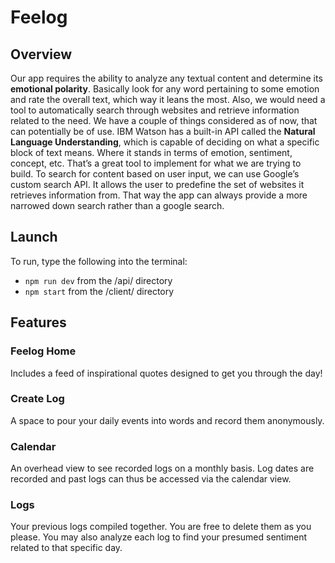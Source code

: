 # Feelog

## Overview

Our app requires the ability to analyze any textual content and determine its **emotional polarity**. Basically look for any word pertaining to some emotion and rate the overall text, which way it leans the most. Also, we would need a tool to automatically search through websites and retrieve information related to the need. We have a couple of things considered as of now, that can potentially be of use. IBM Watson has a built-in API called the **Natural Language Understanding**, which is capable of deciding on what a specific block of text means. Where it stands in terms of emotion, sentiment, concept, etc. That’s a great tool to implement for what we are trying to build. To search for content based on user input, we can use Google’s custom search API. It allows the user to predefine the set of websites it retrieves information from. That way the app can always provide a more narrowed down search rather than a google search.

## Launch

To run, type the following into the terminal:

- `npm run dev` from the /api/ directory
- `npm start` from the /client/ directory

## Features

### Feelog Home

Includes a feed of inspirational quotes designed to get you through the day!

### Create Log

A space to pour your daily events into words and record them anonymously.

### Calendar

An overhead view to see recorded logs on a monthly basis. Log dates are recorded and past logs can thus be accessed via the calendar view.

### Logs

Your previous logs compiled together. You are free to delete them as you please. You may also analyze each log to find your presumed sentiment related to that specific day.

